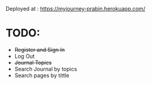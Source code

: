 Deployed at : https://myjourney-prabin.herokuapp.com/

# TODO:
- <strike> Register and Sign In</strike>
- Log Out
- <strike> Journal Topics</strike>
- Search Journal by topics
- Search pages by tittle

